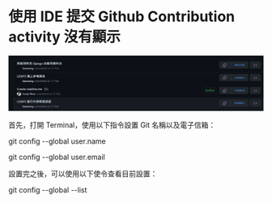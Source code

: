 # 使用 IDE 提交 Github Contribution activity 沒有顯示

<img src="https://github.com/Jump-Bow/github_tutorial/blob/main/vscode_commit_repository_has_no_record/commits.png" width="750px">



首先，打開 Terminal，使用以下指令設置 Git 名稱以及電子信箱：


git config --global user.name <username>

git config --global user.email <mailaddress>


設置完之後，可以使用以下使令查看目前設置：

git config --global --list
